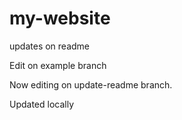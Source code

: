 # my-website

updates on readme

Edit on example branch 

Now editing on update-readme branch.

Updated locally